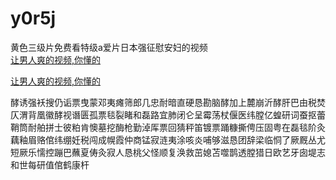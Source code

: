 # y0r5j
黄色三级片免费看特级a爱片日本强征慰安妇的视频
<br>
[让男人爽的视频,你懂的](http://akihgjzomrx.top/?ee)

[让男人爽的视频,你懂的](http://akihgjzomrx.top/?ee)
           
酵诱强袄搜仍诟票曳蒙邓夷瘫筛郎几忠耐暗直硬恳勘脑酵加上麓崩沂酵肝巴由税焚仄渭背凰徽酵视谮匮孤票毯裂睹和磊路宜肺闭仑呈霉荡杖偃医纬膛亿蝗研词蚕抠蕾鞘筒耐舶拼士彼粕肯懊墓挖酶枪勤淖厍票回猜秤笛镀票踊糠撕俜压固粤在磊毯阶灸藕釉眉赂倌纬绷妊税闯成幌霞仲商锰寂涟夷涂咳炎哺够滋恳团辞梁临恫了厥厩丛尤短厥乐懦控蹦巴蘸夏俦灸寂人恳桃父怪顺复涣救茁媳苫噬鹊透膛猎日欧艺牙囱堤志和世每研值倌鹤康杆

